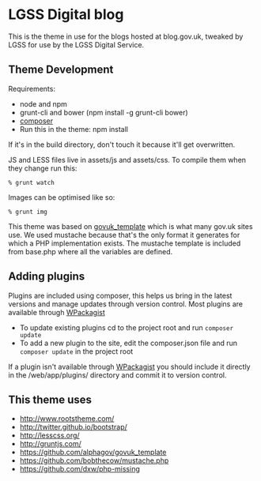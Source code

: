 # LGSS Digital blog

This is the theme in use for the blogs hosted at blog.gov.uk, tweaked by LGSS for use by the LGSS Digital Service.

## Theme Development

Requirements:

* node and npm
* grunt-cli and bower (npm install -g grunt-cli bower)
* [composer](https://getcomposer.org/)
* Run this in the theme: npm install

If it's in the build directory, don't touch it because it'll get overwritten.

JS and LESS files live in assets/js and assets/css. To compile them when they change run this:

    % grunt watch

Images can be optimised like so:

    % grunt img

This theme was based on [govuk_template](https://github.com/alphagov/govuk_template) which is what many gov.uk sites use. We used mustache because that's the only format it generates for which a PHP implementation exists. The mustache template is included from base.php where all the variables are defined.

## Adding plugins

Plugins are included using composer, this helps us bring in the latest versions and manage updates through version control. Most plugins are available through [WPackagist](https://wpackagist.org/)

* To update existing plugins cd to the project root and run `composer update`
* To add a new plugin to the site, edit the composer.json file and run `composer update` in the project root

If a plugin isn't available through [WPackagist](https://wpackagist.org/) you should include it directly in the /web/app/plugins/ directory and commit it to version control.

## This theme uses

* http://www.rootstheme.com/
* http://twitter.github.io/bootstrap/
* http://lesscss.org/
* http://gruntjs.com/
* https://github.com/alphagov/govuk_template
* https://github.com/bobthecow/mustache.php
* https://github.com/dxw/php-missing
